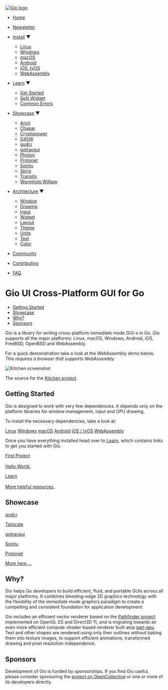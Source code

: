 [![Gio logo](/files/logo-text.svg)](/)

- [Home](/)
- [Newsletter](/news)
- [Install](/doc/install) ▼
  
  - [Linux](/doc/install/linux)
  - [Windows](/doc/install/windows)
  - [macOS](/doc/install/macos)
  - [Android](/doc/install/android)
  - [iOS, tvOS](/doc/install/ios)
  - [WebAssembly](/doc/install/wasm)
- [Learn](/doc/learn) ▼
  
  - [Get Started](/doc/learn/get-started)
  - [Split Widget](/doc/learn/split-widget)
  - [Common Errors](/doc/learn/common-errors)
- [Showcase](/doc/showcase) ▼
  
  - [Anvil](/doc/showcase/anvil)
  - [Chapar](/doc/showcase/chapar)
  - [Cryptopower](/doc/showcase/cryptopower)
  - [G45W](/doc/showcase/g45w)
  - [godcr](/doc/showcase/godcr)
  - [gotraceui](/doc/showcase/gotraceui)
  - [Photon](/doc/showcase/photon)
  - [Protonet](/doc/showcase/protonet)
  - [Sointu](/doc/showcase/sointu)
  - [Sprig](/doc/showcase/sprig)
  - [Transito](/doc/showcase/transito)
  - [Wormhole William](/doc/showcase/wormhole-william)
- [Architecture](/doc/architecture) ▼
  
  - [Window](/doc/architecture/window)
  - [Drawing](/doc/architecture/drawing)
  - [Input](/doc/architecture/input)
  - [Widget](/doc/architecture/widget)
  - [Layout](/doc/architecture/layout)
  - [Theme](/doc/architecture/theme)
  - [Units](/doc/architecture/units)
  - [Text](/doc/architecture/text)
  - [Color](/doc/architecture/color)
- [Community](/doc/community)
- [Contributing](/doc/contribute)
- [FAQ](/doc/faq)

# Gio UI Cross-Platform GUI for Go

- [Getting Started](#getting-started)
- [Showcase](#showcase)
- [Why?](#why)
- [Sponsors](#sponsors)

Gio is a library for writing cross-platform immediate mode GUI-s in Go. Gio supports all the major platforms: Linux, macOS, Windows, Android, iOS, FreeBSD, OpenBSD and WebAssembly.

For a quick demonstration take a look at the WebAssembly demo below. *This requires a browser that supports WebAssembly.*

![Kitchen screenshot](/files/wasm/kitchen.png)

The source for the [Kitchen project](https://git.sr.ht/~eliasnaur/gio-example/tree/main/kitchen/kitchen.go).

## Getting Started

Gio is designed to work with very few dependencies. It depends only on the platform libraries for window management, input and GPU drawing.

To install the necessary dependencies, take a look at:

[Linux](/doc/install/linux) [Windows](/doc/install/windows) [macOS](/doc/install/macos) [Android](/doc/install/android) [iOS / tvOS](/doc/install/ios) [WebAssembly](/doc/install/wasm)

Once you have everything installed head over to [Learn](/doc/learn), which contains links to get you started with Gio.

[First Project  
\
Hello World.](/doc/learn/get-started)

[Learn  
\
More helpful resources.](/doc/learn)

## Showcase

[godcr](/doc/showcase/godcr)

[Tailscale](/doc/showcase/tailscale)

[gotraceui](/doc/showcase/gotraceui)

[Sointu](/doc/showcase/sointu)

[Protonet](/doc/showcase/protonet)

[More here ...](/doc/showcase)

## Why?

Gio helps Go developers to build efficient, fluid, and portable GUIs across all major platforms. It combines bleeding-edge 2D graphics technology with the flexibility of the immediate mode graphics paradigm to create a compelling and consistent foundation for application development.

Gio includes an efficient vector renderer based on the [Pathfinder project](https://github.com/servo/pathfinder) implemented on OpenGL ES and Direct3D 11, and is migrating towards an even more efficient compute-shader-based renderer built atop [piet-gpu](https://github.com/linebender/piet-gpu). Text and other shapes are rendered using only their outlines without baking them into texture images, to support efficient animations, transformed drawing and pixel resolution independence.

## Sponsors

Development of Gio is funded by sponsorships. If you find Gio useful, please consider sponsoring the [project on OpenCollective](https://opencollective.com/gioui) or one or more of its developers directly.